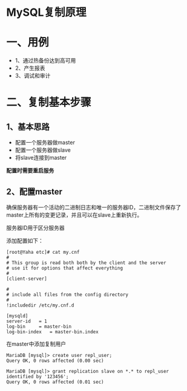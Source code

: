 # MySQL复制原理

# 一、用例

- 1、通过热备份达到高可用
- 2、产生报表
- 3、调试和审计

# 二、复制基本步骤

## 1、基本思路

- 配置一个服务器做master
- 配置一个服务器做slave
- 将slave连接到master

**配置时需要重启服务**

## 2、配置master

确保服务器有一个活动的二进制日志和唯一的服务器ID，二进制文件保存了master上所有的变更记录，并且可以在slave上重新执行。

服务器ID用于区分服务器

添加配置如下：

```
[root@Yaha etc]# cat my.cnf
#
# This group is read both both by the client and the server
# use it for options that affect everything
#
[client-server]

#
# include all files from the config directory
#
!includedir /etc/my.cnf.d

[mysqld]
server-id	= 1
log-bin		= master-bin
log-bin-index	= master-bin.index
```

在master中添加复制用户

```
MariaDB [mysql]> create user repl_user;
Query OK, 0 rows affected (0.00 sec)

MariaDB [mysql]> grant replication slave on *.* to repl_user identified by '123456';
Query OK, 0 rows affected (0.01 sec)
```

